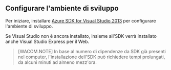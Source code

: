 ## <a name="setupdevenv"></a>Configurare l'ambiente di sviluppo

Per iniziare, installare [Azure SDK for Visual Studio 2013][Azure SDK for Visual Studio 2013] per configurare l'ambiente di sviluppo.

Se Visual Studio non è ancora installato, insieme all'SDK verrà installato anche Visual Studio Express per il Web.

> [WACOM.NOTE] In base al numero di dipendenze da SDK già presenti nel computer, l'installazione dell'SDK può richiedere tempi prolungati, da alcuni minuti ad almeno mezz'ora.

  [Azure SDK for Visual Studio 2013]: http://go.microsoft.com/fwlink/?LinkID=324322
